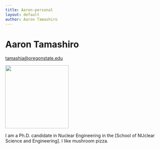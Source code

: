 ```yaml
---
title: Aaron-personal
layout: default
author: Aaron Tamashiro
---
```

Aaron Tamashiro
================================

tamashia@oregonstate.edu

<img src="{{ site.url }}users/tamashia/images/ME.jpg" width="200">

I am a Ph.D. candidate in Nuclear Engineering in the [School of NUclear Science and Engineering].
I like mushroom pizza. 
